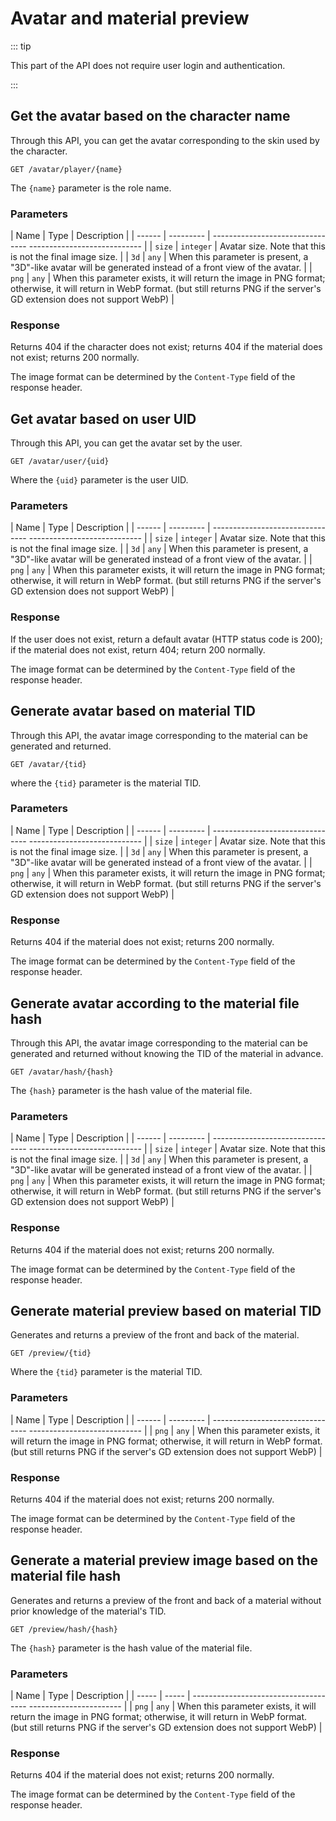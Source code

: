 # Avatar and material preview

::: tip

This part of the API does not require user login and authentication.

:::

## Get the avatar based on the character name

Through this API, you can get the avatar corresponding to the skin used by the character.

````
GET /avatar/player/{name}
````

The `{name}` parameter is the role name.

### Parameters

| Name | Type | Description |
| ------ | --------- | -------------------------------- ---------------------------- |
| `size` | `integer` | Avatar size. Note that this is not the final image size. |
| `3d` | `any` | When this parameter is present, a "3D"-like avatar will be generated instead of a front view of the avatar. |
| `png` | `any` | When this parameter exists, it will return the image in PNG format; otherwise, it will return in WebP format. (but still returns PNG if the server's GD extension does not support WebP) |

### Response

Returns 404 if the character does not exist; returns 404 if the material does not exist; returns 200 normally.

The image format can be determined by the `Content-Type` field of the response header.

## Get avatar based on user UID

Through this API, you can get the avatar set by the user.

````
GET /avatar/user/{uid}
````

Where the `{uid}` parameter is the user UID.

### Parameters

| Name | Type | Description |
| ------ | --------- | -------------------------------- ---------------------------- |
| `size` | `integer` | Avatar size. Note that this is not the final image size. |
| `3d` | `any` | When this parameter is present, a "3D"-like avatar will be generated instead of a front view of the avatar. |
| `png` | `any` | When this parameter exists, it will return the image in PNG format; otherwise, it will return in WebP format. (but still returns PNG if the server's GD extension does not support WebP) |

### Response

If the user does not exist, return a default avatar (HTTP status code is 200); if the material does not exist, return 404; return 200 normally.

The image format can be determined by the `Content-Type` field of the response header.

## Generate avatar based on material TID

Through this API, the avatar image corresponding to the material can be generated and returned.

````
GET /avatar/{tid}
````

where the `{tid}` parameter is the material TID.

### Parameters

| Name | Type | Description |
| ------ | --------- | -------------------------------- ---------------------------- |
| `size` | `integer` | Avatar size. Note that this is not the final image size. |
| `3d` | `any` | When this parameter is present, a "3D"-like avatar will be generated instead of a front view of the avatar. |
| `png` | `any` | When this parameter exists, it will return the image in PNG format; otherwise, it will return in WebP format. (but still returns PNG if the server's GD extension does not support WebP) |

### Response

Returns 404 if the material does not exist; returns 200 normally.

The image format can be determined by the `Content-Type` field of the response header.

## Generate avatar according to the material file hash

Through this API, the avatar image corresponding to the material can be generated and returned without knowing the TID of the material in advance.

````
GET /avatar/hash/{hash}
````

The `{hash}` parameter is the hash value of the material file.

### Parameters

| Name | Type | Description |
| ------ | --------- | -------------------------------- ---------------------------- |
| `size` | `integer` | Avatar size. Note that this is not the final image size. |
| `3d` | `any` | When this parameter is present, a "3D"-like avatar will be generated instead of a front view of the avatar. |
| `png` | `any` | When this parameter exists, it will return the image in PNG format; otherwise, it will return in WebP format. (but still returns PNG if the server's GD extension does not support WebP) |

### Response

Returns 404 if the material does not exist; returns 200 normally.

The image format can be determined by the `Content-Type` field of the response header.

## Generate material preview based on material TID

Generates and returns a preview of the front and back of the material.

````
GET /preview/{tid}
````

Where the `{tid}` parameter is the material TID.

### Parameters

| Name | Type | Description |
| ------ | --------- | -------------------------------- ---------------------------- |
| `png` | `any` | When this parameter exists, it will return the image in PNG format; otherwise, it will return in WebP format. (but still returns PNG if the server's GD extension does not support WebP) |

### Response

Returns 404 if the material does not exist; returns 200 normally.

The image format can be determined by the `Content-Type` field of the response header.

## Generate a material preview image based on the material file hash

Generates and returns a preview of the front and back of a material without prior knowledge of the material's TID.

````
GET /preview/hash/{hash}
````

The `{hash}` parameter is the hash value of the material file.

### Parameters

| Name | Type | Description |
| ----- | ----- | ------------------------------------- ----------------------- |
| `png` | `any` | When this parameter exists, it will return the image in PNG format; otherwise, it will return in WebP format. (but still returns PNG if the server's GD extension does not support WebP) |

### Response

Returns 404 if the material does not exist; returns 200 normally.

The image format can be determined by the `Content-Type` field of the response header.